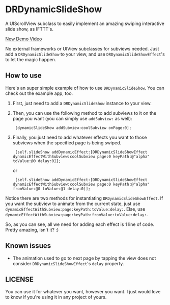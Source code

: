 DRDynamicSlideShow
==================

A UIScrollView subclass to easily implement an amazing swiping interactive slide show, as IFTTT's.

[New Demo Video](https://vimeo.com/75693078)

No external frameworks or UIView subclasses for subviews needed. Just add a `DRDynamicSlideShow` to your view, and use `DRDynamicSlideShowEffect`'s to let the magic happen.

## How to use

Here's an super simple example of how to use `DRDynamicSlideShow`. You can check out the example app, too.

1. First, just need to add a `DRDynamicSlideShow` instance to your view.

2. Then, you can use the following method to add subviews to it on the page you want (you can simply use `addSubview:` as well):

		[dynamicSlideShow addSubview:coolSubview onPage:0];
	
3. Finally, you just need to add whatever effects you want to those subviews when the specified page is being swiped.

		[self.slideShow addDynamicEffect:[DRDynamicSlideShowEffect dynamicEffectWithSubview:coolSubview page:0 keyPath:@"alpha" toValue:@0 delay:0]];
	
	or

		[self.slideShow addDynamicEffect:[DRDynamicSlideShowEffect dynamicEffectWithSubview:coolSubview page:0 keyPath:@"alpha" fromValue:@0 toValue:@1 delay:0]];
	
Notice there are two methods for instantiating `DRDynamicSlideShowEffect`. If you want the subview to animate from the current state, just use `dynamicEffectWithSubview:page:keyPath:toValue:delay:`. Else, use `dynamicEffectWithSubview:page:keyPath:fromValue:toValue:delay:`.

So, as you can see, all we need for adding each effect is 1 line of code. Pretty amazing, isn't it? :)

## Known issues

- The animation used to go to next page by tapping the view does not consider `DRDynamicSlideShowEffect`'s `delay` property.

## LICENSE

You can use it for whatever you want, however you want. I just would love to know if you're using it in any project of yours.